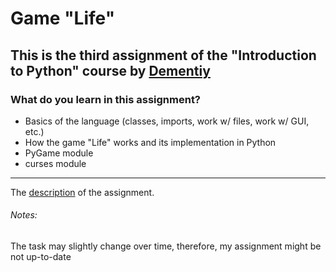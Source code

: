 # Game "Life"
## This is the third assignment of the "Introduction to Python" course by [Dementiy](https://github.com/Dementiy)
### What do you learn in this assignment?
* Basics of the language (classes, imports, work w/ files, work w/ GUI, etc.)
* How the game "Life" works and its implementation in Python
* PyGame module
* curses module
---
The [description](https://github.com/Dementiy/old-Dementiy.github.io/blob/source/_posts/2017-11-22-03-life.markdown) of the assignment.

###### Notes:
The task may slightly change over time, therefore, my assignment might be not up-to-date